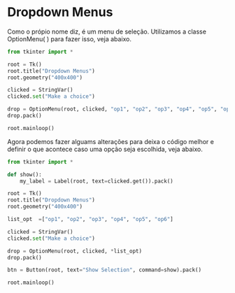 # Dropdown Menus

Como o própio nome diz, é um menu de seleção. Utilizamos a classe OptionMenu( ) para fazer isso, veja abaixo.

```Python
from tkinter import *

root = Tk()
root.title("Dropdown Menus")
root.geometry("400x400")

clicked = StringVar()
clicked.set("Make a choice")

drop = OptionMenu(root, clicked, "op1", "op2", "op3", "op4", "op5", "op6")
drop.pack()

root.mainloop()
```

Agora podemos fazer alguams alterações para deixa o código melhor e definir o que acontece caso uma opção seja escolhida, veja abaixo.

```Python
from tkinter import *

def show():
    my_label = Label(root, text=clicked.get()).pack()

root = Tk()
root.title("Dropdown Menus")
root.geometry("400x400")

list_opt  =["op1", "op2", "op3", "op4", "op5", "op6"]

clicked = StringVar()
clicked.set("Make a choice")

drop = OptionMenu(root, clicked, *list_opt)
drop.pack()

btn = Button(root, text="Show Selection", command=show).pack()

root.mainloop()
```
